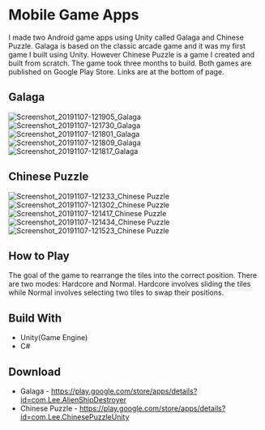 # Mobile Game Apps
I made two Android game apps using Unity called Galaga and Chinese Puzzle. Galaga is based on the classic arcade game and it was my first game I built using Unity. However Chinese Puzzle is a game I created and built from scratch. The game took three months to build. Both games are published on Google Play Store. Links are at the bottom of page.

## Galaga
![Screenshot_20191107-121905_Galaga](https://user-images.githubusercontent.com/13184429/68429660-5e144c00-0163-11ea-8508-4605d5648041.jpg)
![Screenshot_20191107-121730_Galaga](https://user-images.githubusercontent.com/13184429/68429241-8e0f1f80-0162-11ea-8912-a628fc6991a2.jpg)
![Screenshot_20191107-121801_Galaga](https://user-images.githubusercontent.com/13184429/68429248-8f404c80-0162-11ea-871f-dd952b98fafa.jpg)
![Screenshot_20191107-121809_Galaga](https://user-images.githubusercontent.com/13184429/68429245-8ea7b600-0162-11ea-9c33-9da58f587921.jpg)
![Screenshot_20191107-121817_Galaga](https://user-images.githubusercontent.com/13184429/68429247-8f404c80-0162-11ea-9316-d35c2779f69d.jpg)

## Chinese Puzzle
![Screenshot_20191107-121233_Chinese Puzzle](https://user-images.githubusercontent.com/13184429/68429152-69b34300-0162-11ea-92d6-a28fc14b4e5f.jpg)
![Screenshot_20191107-121302_Chinese Puzzle](https://user-images.githubusercontent.com/13184429/68429151-69b34300-0162-11ea-96a0-24d0a7c3d15b.jpg)
![Screenshot_20191107-121417_Chinese Puzzle](https://user-images.githubusercontent.com/13184429/68429147-691aac80-0162-11ea-9847-3f95edb0ca52.jpg)
![Screenshot_20191107-121434_Chinese Puzzle](https://user-images.githubusercontent.com/13184429/68429148-691aac80-0162-11ea-9e9a-f23cd33c4559.jpg)
![Screenshot_20191107-121523_Chinese Puzzle](https://user-images.githubusercontent.com/13184429/68429149-691aac80-0162-11ea-90cb-7bb494fded11.jpg)
## How to Play
The goal of the game to rearrange the tiles into the correct position. There are two modes: Hardcore and Normal. Hardcore involves sliding the tiles while Normal involves selecting two tiles to swap their positions.

## Build With
* Unity(Game Engine)
* C#

## Download
* Galaga - https://play.google.com/store/apps/details?id=com.Lee.AlienShipDestroyer
* Chinese Puzzle - https://play.google.com/store/apps/details?id=com.Lee.ChinesePuzzleUnity
